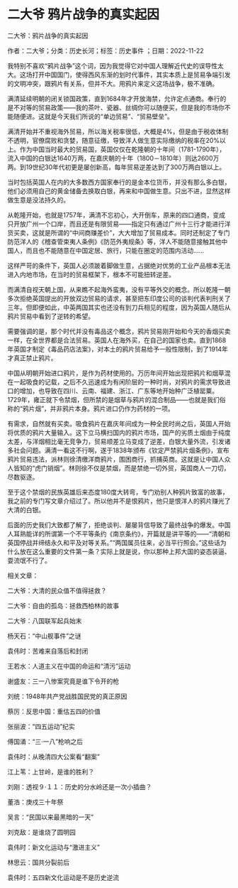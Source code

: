 # 二大爷  鸦片战争的真实起因  
  
二大爷：鸦片战争的真实起因  
作者：二大爷；分类：历史长河；标签：历史事件 ；日期：2022-11-22  
我特别不喜欢“鸦片战争”这个词，因为我觉得它对中国人理解近代史的误导性太大。这场打开中国国门，使得西风东渐的划时代事件，其实本质上是贸易争端引发的文明冲突，跟鸦片有关系，但并不大。用鸦片来定义这场战争，极不准确。  
满清延续明朝的闭关锁国政策，直到1684年才开放海禁，允许定点通商。奉行的是不对等的贸易政策——我的茶叶、瓷器、丝绸你可以随便买，但是我的市场你不能随便进。这就是今天我们所说的“单边贸易”、“贸易壁垒”。  
满清开始并不重视海外贸易，所以海关税率很低，大概是4%，但是由于税收体制不透明，官僚腐败和贪婪，随意征缴，导致洋人做生意实际缴纳的税率在20%以上。作为中国当时最大的贸易国，英国仅仅在乾隆朝的十年间（1781-1790年），流入中国的白银达1640万两，在嘉庆朝的十年（1800－1810年）则达2600万两。到19世纪30年代初更是屡创新高，每年贸易逆差达到了300万两白银以上。  
当时包括英国人在内的大多数西方国家奉行的是金本位货币，并没有那么多白银，他们必须用自己的黄金储备去换取白银，再来和中国做生意。只出不进，显然这样做生意是没法持久的。  
从乾隆开始，也就是1757年，满清不忘初心，大开倒车，原来的四口通商，变成只开放广州一个口岸，而且还是有限贸易——指定只有通过广州十三行才能进行洋货买卖，这就是所谓的“中间商赚差价”，大大增加了贸易成本。同时还制定了专门防范洋人的《稽查管束夷人条例》《防范外夷规条》等，洋人不能随意接触其他中国人，而且也不能随意在中国定居、旅行，只能在圈定的范围内活动……  
这样严苛的条件下，英国人必须跛着脚做生意，占据绝对优势的工业产品根本无法进入内地市场，在当时的贸易框架下，根本不可能扭转逆差。  
而满清自视天朝上国，从来瞧不起海外蛮夷，没有平等外交的概念。所以乾隆一朝多次拒绝英国提出的开放双边贸易的请求，甚至把东印度公司的谈判代表判刑关了三年。但即便如此，中英两国其实也还没有到刀兵相见的程度，因为英国人随后从鸦片贸易中看到了逆转的希望。  
需要强调的是，那个时代并没有毒品这个概念，鸦片贸易刚开始和今天的香烟买卖一样，在全世界都是合法贸易。英国人在海外买，在自己的国家也卖。直到1868年英国才制定《毒品药店法案》，对本土的鸦片贸易给予一般性限制，到了1914年才真正禁止鸦片。  
中国从明朝开始进口鸦片，是作为药材使用的。万历年间开始出现把鸦片和烟草混在一起吸食的记载，之后不久迅速成为有闲阶层的一种时尚，对鸦片的需求导致进口的增加，也导致在四川、云南、福建、浙江、广东等地开始种广泛植罂粟。1729年，雍正就下令禁烟，但所禁的是烟草与鸦片的混合制品——也就是我们俗称的“鸦片烟”，并非鸦片本身。鸦片进口仍作为药材的一项。  
有需求，自然就有买卖。吸食鸦片在嘉庆年间成为一种全民时尚之后，英国人开始将优质的鸦片大量输入。这下立马横扫国内的鸦片市场，国产的劣质土烟由于纯度太差，与洋烟相比毫无竞争力，贸易顺差立马变成了逆差，白银大量外流，引发诸多社会问题。满清一看这不行啊，遂于1838年颁布《钦定严禁鸦片烟条例》，宣布鸦片贸易违法，派林则徐清缴洋商鸦片，围困商行，抓捕英商。这就是让中国人众人皆知的“虎门销烟”。林则徐不仅是禁烟，而是禁绝一切外贸，英国商人一刀切，尽数驱逐。  
至于这个禁烟的民族英雄后来态度180度大转弯，专门劝别人种鸦片致富的故事，我之前的专门写文章介绍过了。所以他并不是恨鸦片，他只是恨洋人的鸦片赚光了大清的白银。  
后面的历史我们大致都了解了，拒绝谈判、屡屡背信导致了最终战争的爆发。中国人耳熟能详的所谓第一个不平等条约《南京条约》，开篇就是讲平等的——“清朝和英国停战并缔结永久和平及对等关系。”“两国属员往来，必当平行照会。”这些话为什么放在这么重要的文件第一条？实际上就是说，你以那种上邦大国的姿态装逼、耍流氓不行了。  
  
相关文章：  
二大爷：大清的民众值不值得拯救？  
二大爷：自由的孤岛：拯救西柏林的故事  
二大爷：八国联军起兵始末  
杨天石：“中山舰事件”之谜  
袁伟时：苦难来自落后和封闭  
王若水：人道主义在中国的命运和“清污”运动  
谢盛友：三一八惨案究竟是谁下令开的枪  
刘统：1948年共产党战胜国民党的真正原因  
蔡厉：反思中国：重估五四的价值  
张丽波：“四五运动”纪实  
傅国涌：“三·一八”枪响之后  
袁伟时：从晚清四大公案看“翻案”  
江上苇：上甘岭，是谁的胜利？  
刘刚：透视９·１１：历史的分水岭还是一次小插曲？  
董浩：庚戍三十年祭  
吴言：“民国以来最黑暗的一天”  
刘克敌：是谁烧了圆明园  
袁伟时：新文化运动与“激进主义”  
林思云：国共分裂前后  
袁伟时：五四新文化运动是不是历史逆流